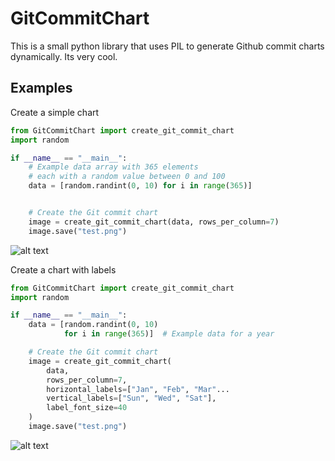 # GitCommitChart

This is a small python library that uses PIL to generate Github commit charts dynamically. Its very cool.

## Examples

Create a simple chart
```py
from GitCommitChart import create_git_commit_chart
import random

if __name__ == "__main__":
    # Example data array with 365 elements
    # each with a random value between 0 and 100
    data = [random.randint(0, 10) for i in range(365)] 


    # Create the Git commit chart
    image = create_git_commit_chart(data, rows_per_column=7)
    image.save("test.png")
```
![alt text](docs/image-1.png)

Create a chart with labels
```py
from GitCommitChart import create_git_commit_chart
import random

if __name__ == "__main__":
    data = [random.randint(0, 10)
            for i in range(365)]  # Example data for a year

    # Create the Git commit chart
    image = create_git_commit_chart(
        data,
        rows_per_column=7,
        horizontal_labels=["Jan", "Feb", "Mar"...
        vertical_labels=["Sun", "Wed", "Sat"],
        label_font_size=40
    )
    image.save("test.png")

```
![alt text](docs/image-2.png)